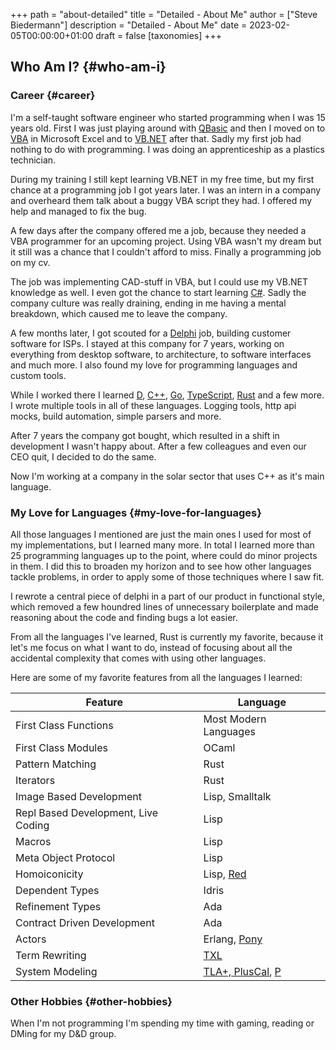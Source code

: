 +++
path = "about-detailed"
title = "Detailed - About Me"
author = ["Steve Biedermann"]
description = "Detailed - About Me"
date = 2023-02-05T00:00:00+01:00
draft = false
[taxonomies]
+++

## Who Am I? {#who-am-i}


### Career {#career}

I'm a self-taught software engineer who started programming when I was 15 years old. First I was just playing around with [QBasic](https://de.wikipedia.org/wiki/QBasic)
and then I moved on to [VBA](https://en.wikipedia.org/wiki/Visual_Basic_for_Applications) in Microsoft Excel and to [VB.NET](https://en.wikipedia.org/wiki/Visual_Basic_(.NET)) after that. Sadly my first job had nothing to do with programming.
I was doing an apprenticeship as a plastics technician.

During my training I still kept learning VB.NET in my free time, but my first chance at a programming job I got years later.
I was an intern in a company and overheard them talk about a buggy VBA script they had. I offered my help and managed to fix the bug.

A few days after the company offered me a job, because they needed a VBA programmer for an upcoming project. Using VBA wasn't my dream
but it still was a chance that I couldn't afford to miss. Finally a programming job on my cv.

The job was implementing CAD-stuff in VBA, but I could use my VB.NET knowledge as well. I even got the chance to start learning [C#](https://en.wikipedia.org/wiki/C_Sharp_(programming_language)).
Sadly the company culture was really draining, ending in me having a mental breakdown, which caused me to leave the company.

A few months later, I got scouted for a [Delphi](https://en.wikipedia.org/wiki/Delphi_(software)) job, building customer software for ISPs. I stayed at this company for 7 years,
working on everything from desktop software, to architecture, to software interfaces and much more. I also found my love for
programming languages and custom tools.

While I worked there I learned [D](https://en.wikipedia.org/wiki/D_(programming_language)), [C++](https://en.wikipedia.org/wiki/C%2B%2B), [Go](https://en.wikipedia.org/wiki/Go_(programming_language)), [TypeScript](https://en.wikipedia.org/wiki/TypeScript), [Rust](https://en.wikipedia.org/wiki/Rust_(programming_language)) and a few more. I wrote multiple tools in all of these languages.
Logging tools, http api mocks, build automation, simple parsers and more.

After 7 years the company got bought, which resulted in a shift in development I wasn't happy about. After a few colleagues and even
our CEO quit, I decided to do the same.

Now I'm working at a company in the solar sector that uses C++ as it's main language.


### My Love for Languages {#my-love-for-languages}

All those languages I mentioned are just the main ones I used for most of my implementations, but I learned many more. In total I learned
more than 25 programming languages up to the point, where could do minor projects in them. I did this to broaden my horizon and to see
how other languages tackle problems, in order to apply some of those techniques where I saw fit.

I rewrote a central piece of delphi in a part of our product in functional style, which removed a few houndred lines of unnecessary boilerplate
and made reasoning about the code and finding bugs a lot easier.

From all the languages I've learned, Rust is currently my favorite, because it let's me focus on what I want to do, instead of focusing about
all the accidental complexity that comes with using other languages.

Here are some of my favorite features from all the languages I learned:

| Feature                             | Language                                                                               |
|-------------------------------------|----------------------------------------------------------------------------------------|
| First Class Functions               | Most Modern Languages                                                                  |
| First Class Modules                 | OCaml                                                                                  |
| Pattern Matching                    | Rust                                                                                   |
| Iterators                           | Rust                                                                                   |
| Image Based Development             | Lisp, Smalltalk                                                                        |
| Repl Based Development, Live Coding | Lisp                                                                                   |
| Macros                              | Lisp                                                                                   |
| Meta Object Protocol                | Lisp                                                                                   |
| Homoiconicity                       | Lisp, [Red](https://www.red-lang.org/)                                                 |
| Dependent Types                     | Idris                                                                                  |
| Refinement Types                    | Ada                                                                                    |
| Contract Driven Development         | Ada                                                                                    |
| Actors                              | Erlang, [Pony](https://www.ponylang.io/)                                               |
| Term Rewriting                      | [TXL](http://www.txl.ca/)                                                              |
| System Modeling                     | [TLA+, PlusCal](https://en.wikipedia.org/wiki/TLA%2B), [P](https://github.com/p-org/P) |


### Other Hobbies {#other-hobbies}

When I'm not programming I'm spending my time with gaming, reading or DMing for my D&amp;D group.